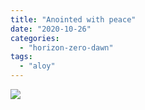 ```yaml
---
title: "Anointed with peace"
date: "2020-10-26"
categories: 
  - "horizon-zero-dawn"
tags: 
  - "aloy"
---
```


[![](images/Horizon-Zero-Dawn™_-Complete-Edition_20201026221409-scaled.jpg)](https://davidpeach.me/wp-content/uploads/2022/05/Horizon-Zero-Dawn™_-Complete-Edition_20201026221409-scaled.jpg)
